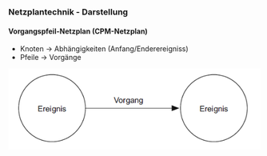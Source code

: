 ### Netzplantechnik - Darstellung
#### Vorgangspfeil-Netzplan (CPM-Netzplan)

- Knoten -> Abhängigkeiten (Anfang/Enderereigniss)
- Pfeile -> Vorgänge

![Vorgangspfeil-Netzplan](folien/4_projektorganisation/images/Netzplantechnik_CPM.png)
